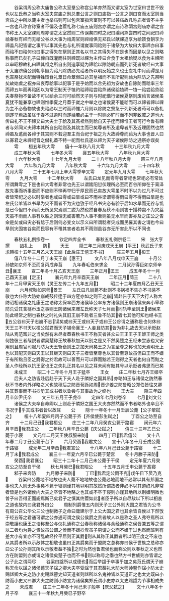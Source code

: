 <!-- { "loadSidebar": true } -->
　　谷梁谓周公称太庙鲁公称太室羣公称宫公羊亦然而又谓太室为世室曰世世不毁也以左氏叅之当称太室夫宫庙之别总羣公言之则曰庙指一公言之则曰宫而太室则当宫庙之中所以藏主者也举庙则可以包宫室指宫室则不可以兼庙故凡称庙者皆不主乎一宫也凡称宫称室者不徧及也葢礼称七庙五庙则宫亦谓之庙诗称閟宫则庙亦谓之宫书称王入太室祼则周亦谓之太室然则二传误矣四时之祀曰禴祠烝尝四时之间祀曰禘祫春秋有禘而无祫公谷以大事为祫周官则禘祫俱无郑氏以献祼追享为祫馈食朝享为禘盖凡祀皆谓之事所以事其先也与礼所谓嵗事同祫则于诸祭为大故曰大事禘亦曰事而祫不曰祫何也曰事之得失在祭则正其名以书之其得失不在是也而因是以见之则略称事而已矣孔子曰禘自既灌而往则禘既以祼为主传曰合食于太祖祫疑以食为主禘所以审昭穆故礼曰禘其祖之所自出则追享疑为禘祫以除防朝庙而列新死者故经曰大事于太庙跻僖公则朝享疑为祫凡除防必先祫者所以明反始之义也士虞礼中月而禫是月也吉祭犹未配而特牲馈食礼筮日命筮但曰适其皇祖而不言所配则祫为除防之先祭明矣故始虞之祝亦曰哀荐祫事以祀事于是乎始而以合先祖为安故也自除防而祫率三年而禘五年而再祫因以为常王制天子犆礿祫禘祫尝祫烝诸侯祫犆禘一犆一祫尝祫烝祫夫春祭物不备故不可以祫余三时可祫然天子则与时祀偕行诸侯夏祭则废祫言诸侯虽夏犹不能兼享也禘则惟季夏之月葢于嵗之中举之也诸侯夏不能祫而可以禘者禘以祼为主不必备物故也夫祫必以三时而禘惟六月则以除防之祭急于列新死者苟可以备礼则遂举焉故虽除于春不过逾时而遂祫若必主于一时则必旷时而不列非致戚之道也大传曰礼不王不禘又曰大夫士于祫及其髙祖然则祫自天子逹而禘惟王者可行今鲁有禘者与郊同义夫禘本其所自出祫则及其祧主而已矣尊者所及逺卑者所及近理固然也然禘虽及逺而各禘于其宫则不若迎羣主而合祀于祖之为大故禘尊而祫为大事也晋人曰以寡君之未禘祀晋之僣礼葢不特一祀而杜氏遂以禘为天子诸侯除防之通祭亦误矣
　　雩
　　桓五年秋大雩
　　僖十一年秋八月大雩
　　十三年秋九月大雩
　　成三年秋大雩
　　七年冬大雩
　　襄五年秋大雩
　　八年秋九月大雩
　　十六年秋大雩
　　十七年九月大雩
　　二十八年秋八月大雩
　　昭三年八月大雩
　　六年秋九月大雩
　　八年秋大雩
　　十六年九月大雩
　　二十四年秋八月大雩
　　二十五年七月上辛大雩季辛又雩
　　定元年九月大雩
　　七年秋大雩
　　九月大雩
　　十二年秋大雩
　　左氏曰龙见而雩雩者常祀也常祀必有常处所谓舞雩之下是也曰大雩者非常也先王以谓隂阳愆伏理所必至而百谷所仰在于膏泽故先事而祈事至而不应则不惮再举归于厚民而已矣故大雩虽不时不以为过凡不可过者皆常祀之必以时举者也或曰雩或曰旱或曰不雨谷梁谓雩得雨曰雩不得雨曰旱是也左氏公羊皆以书旱为灾不雨者不为灾也攷于经凡书灾必有验于后如水旱而无谷与饥是已今但曰不雨而无所见灾焉则二説为然也然自春及秋不雨则害于播种岂不为灾葢天虽不雨而人事有以胜之则理无或害若乃人事不至则虽无水旱而害亦及之庄公之告籴是矣或曰灾必有騐于后则何必变文以示义曰所谓騐者灾成而民罹其害之谓也今曰旱则灾固害谷矣而民容有不罹其害者若其不雨则虽谷亦无所害此所以不同也

　　春秋五礼例宗卷一
　　钦定四库全书
　　春秋五礼例宗卷二
　　宋　张大亨　撰
　　凶礼上
　　防
　　天王
　　隠三年三月庚戌天王崩【平王】秋武氏子来求赙桓十五年三月乙未天王崩【此后庄王僖王不书】
　　庄三年五月桓王
　　僖八年冬十二月丁未天王崩【惠王】
　　文八年八月戊申天王崩
　　十月公孙敖如京师不至而复丙戌奔莒
　　九年春毛伯来求金
　　二月叔孙得臣如京师辛丑襄王
　　宣二年冬十月乙亥天王崩
　　三年正月匡王
　　成五年冬十一月己酉天王崩【定王】
　　襄元年九月辛酉天王崩
　　二年正月蕳王
　　二十八年十二月甲寅天王崩【灵王左传二十九年五月】
　　昭二十二年夏四月乙丑天王崩
　　六月叔鞅如京师景王
　　左氏曰凡崩薨不赴则不书祸福不告亦不书惩不敬也大仆称大防始崩戒鼓传逹于四方窆亦如之则王之崩皆赴告于天下大行人称大防诏相诸侯之礼康王之诰称太保率西方诸侯毕公率东方诸侯则王崩诸侯来奔小宰称防荒受其含禭币玉之事则王防诸侯来赠左氏称天子七月而同轨毕至则王诸侯来防此经常之制也春秋之时礼失其旧王崩不赴者三鲁不防其者七其他可知也经书王五公谷曰天子志崩不志误矣或曰天王或曰天子或曰王公谷谓之通称是也何休曰天王三不书天以桓公弑君而天子锡命襄王人妾且防其皆为非礼故去天以示贬赵陆从焉范寗非之当矣然有未尽者葢春秋书王不称天者甚众曰王正王子王姬王师之类何独彼三者哉説者谓吴楚称王故春秋加天以别之是又不然吴楚之王经未尝志也又安用别且周官司服凡防为天王斩衰则王之加天尚矣王之为言至尊之称也加天焉明无上也以其配天则曰天王以其继天则曰天子三者皆至尊也以其皆至尊故虽但曰王而不嫌于有所黜且臣之爵得之扵君故可以善而升可以罪而黜若王则得之天者也何自而黜之圣人作经所以抗王室也王之失礼正其名以见之耳未闻有黜其号以示贬者弗思而已矣
　　未成王
　　昭二十二年冬十月王子猛卒
　　王女
　　庄二年秋七月齐王姬卒
　　后夫人之防皆赴后赴于天下夫人赴于隣好之国其吊亦略如王与诸侯之防然春秋不书者内外详略之义也故穆后之防晋荀跞如周晋少姜之防鲁昭公郑伯皆往又卿共其葬事而不书扵册其或书者以鲁尝与其事故为之终也
　　王大夫
　　隠三年四月辛卯尹氏卒
　　文三年五月王子虎卒
　　定四年七月刘卷卒
　　七月刘文公
　　诸侯之大夫卒自命卿以上则赴于隣好之国王大夫亦然然而不书者略外也卒且不书况于乎其或书者皆以故耳
　　公
　　隠十一年冬十一月壬辰公薨【公子翚弑之】
　　桓十八年夏四月丙子公薨于齐【齐侯使彭生弑之】
　　丁酉公之防至自齐
　　十二月己丑我君桓公
　　庄三十二年八月癸亥公薨于路寝
　　闵元年六月辛酉我君庄公
　　二年秋八月辛丑公薨【庆父弑之】
　　僖三十三年乙巳公薨于小寝
　　文元年二月天王使叔服来防
　　四月丁巳我君僖公
　　文十八年春二月丁丑公薨于台下
　　六月癸酉我君文公
　　宣十八年冬十月壬戌公薨于路寝
　　成元年二月辛酉我君宣公
　　十八年八月己丑公薨于路寝
　　十二月丁未我君成公
　　襄三十一年夏六月辛巳公薨于楚宫
　　冬十月滕子来防
　　癸酉我君襄公
　　昭三十二年十二月己未公薨于干侯
　　定元年夏六月癸亥公之防至自干侯
　　秋七月癸巳我君昭公
　　十五年五月壬申公薨于髙寝
　　邾子来奔防
　　九月滕子来防
　　丁巳我君定公雨不克戊午日下昃乃克
　　谷梁曰公薨地不地故也夫人薨不地地故也公薨必地而地不必常以其有邦国之事也夫人则无外事矣不薨于寝则谨其地以明其故然所谓故者非必不以其道终凡非常者皆是也外诸侯内大夫之卒皆不地略之也其或不卒于寝则亦谨其地所以别嫌明微也曽子曰吾得正而毙焉斯已矣君子之慎其终葢如此者臣子所以自尽敌以下所以相哀之道也故内曰我君外曰公
　　周制列爵惟五内则天子三公外则大国之君皆为公书有周公召公毕公三公也制微子之命曰庸建尔于上公大国之君也其余皆自侯以下然攷于经五等之君通可谓之公亦通可谓之侯公侯爵之贵者故人以是称之圣人弗夺焉所以崇敬譲也康王之诰称羣公与仪礼通称之公春秋称诸侯与余经通称之侯皆兼五等之谓以二者均为爵之贵故虽公谓之侯而不嫌扵卑虽子男谓之公而不嫌于过也然而班列有差大小有宜亦不可乱故经扵平居则正其爵则从其称正其爵者所以明王度之不废也从其爵者所以示敌体之相敬也虽曰正其爵矣而于盟防之总称亦曰侯于世族之总称亦曰公子公孙则其所以示敬者葢不独之时为然也鲁君侯也而称公则以春秋之义也然方在防盟则亦或谓之诸侯矣楚子也而不书则以称号之僣也然方书世族则亦皆谓之公子此之谓两尽
　　谷梁曰諡所以成德也而后举諡于卒事乎加之矣范氏谓天子崩称天命以諡之诸侯薨天子諡之卿大夫卒受諡于其君葢礼大防大师帅瞽作諡小防太史赐諡卿大夫之防小史赐諡瞽史知天道者则諡所以名鬼神皆以天道正之也太史既曰小防而小史又曰卿大夫之防则小防宜为诸侯矣郑氏谓小史亦以太史赐諡为节事相成失之
　　未成君
　　庄三十二年冬十月己未子般卒【庆父弑之】
　　文十八年冬十月子卒
　　襄三十一年秋九月癸巳子野卒
